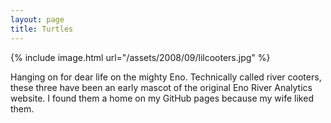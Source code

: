 ```yaml
---
layout: page
title: Turtles
---
```


{% include image.html url="/assets/2008/09/lilcooters.jpg" %}

Hanging on for dear life on the mighty Eno. Technically called river cooters, these three have been an early mascot of the original Eno River Analytics website. I found them a home on my GitHub pages because my wife liked them.
